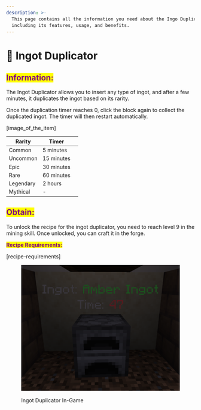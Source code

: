 ```yaml
---
description: >-
  This page contains all the information you need about the Ingo Duplicator,
  including its features, usage, and benefits.
---
```


# 💎 Ingot Duplicator

## <mark style="color:purple;">Information:</mark>

The Ingot Duplicator allows you to insert any type of ingot, and after a few minutes, it duplicates the ingot based on its rarity.&#x20;

Once the duplication timer reaches 0, click the block again to collect the duplicated ingot. The timer will then restart automatically.

\[image\_of\_the\_item]

<table><thead><tr><th>Rarity</th><th>Timer</th><th data-hidden></th></tr></thead><tbody><tr><td>Common</td><td>5 minutes</td><td></td></tr><tr><td>Uncommon</td><td>15 minutes</td><td></td></tr><tr><td>Epic</td><td>30 minutes</td><td></td></tr><tr><td>Rare</td><td>60 minutes</td><td></td></tr><tr><td>Legendary</td><td>2 hours</td><td></td></tr><tr><td>Mythical</td><td>-</td><td></td></tr></tbody></table>

## <mark style="color:purple;">Obtain:</mark>

To unlock the recipe for the ingot duplicator, you need to reach level 9 in the mining skill. Once unlocked, you can craft it in the forge.

<mark style="color:purple;">**Recipe Requirements:**</mark>

\[recipe-requirements]

<figure><img src="../../../.gitbook/assets/image (2) (1).png" alt=""><figcaption><p>Ingot Duplicator In-Game</p></figcaption></figure>
